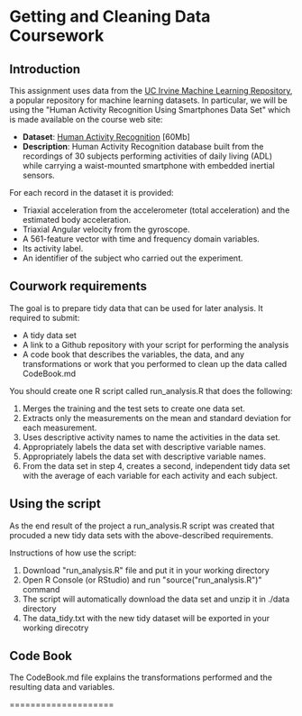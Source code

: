 # Getting and Cleaning Data Coursework

## Introduction

This assignment uses data from
the <a href="http://archive.ics.uci.edu/ml/datasets/Human+Activity+Recognition+Using+Smartphones">UC Irvine Machine
Learning Repository</a>, a popular repository for machine learning
datasets. In particular, we will be using the "Human Activity Recognition Using Smartphones Data Set" which is made available on
the course web site:

* <b>Dataset</b>: <a href="https://d396qusza40orc.cloudfront.net/getdata%2Fprojectfiles%2FUCI%20HAR%20Dataset.zip ">Human Activity Recognition</a> [60Mb]
* <b>Description</b>: Human Activity Recognition database built from the recordings of 30 subjects performing activities of daily living (ADL) while carrying a waist-mounted smartphone with embedded inertial sensors.

For each record in the dataset it is provided: 

* Triaxial acceleration from the accelerometer (total acceleration) and the estimated body acceleration. 
* Triaxial Angular velocity from the gyroscope.  
* A 561-feature vector with time and frequency domain variables.  
* Its activity label.  
* An identifier of the subject who carried out the experiment. 

## Courwork requirements

The goal is to prepare tidy data that can be used for later analysis. It required to submit: 

* A tidy data set
* A link to a Github repository with your script for performing the analysis 
* A code book that describes the variables, the data, and any transformations or work that you performed to clean up the data called CodeBook.md 

You should create one R script called run_analysis.R that does the following: 

<ol>
<li>Merges the training and the test sets to create one data set. </li>
<li>Extracts only the measurements on the mean and standard deviation for each measurement.  </li>
<li>Uses descriptive activity names to name the activities in the data set. </li>
<li>Appropriately labels the data set with descriptive variable names.  </li>
<li>Appropriately labels the data set with descriptive variable names.   </li>
<li>From the data set in step 4, creates a second, independent tidy data set with the average of each variable for each activity and each subject. </li>
</ol>

## Using the script

As the end result of the project a run_analysis.R script was created that procuded a new tidy data sets with the above-described requirements.

Instructions of how use the script:

<ol>
<li>Download "run_analysis.R" file and put it in your working directory </li>
<li> Open R Console (or RStudio) and run "source("run_analysis.R")" command </li>
<li> The script will automatically download the data set and unzip it in ./data directory </li>
<li> The data_tidy.txt with the new tidy dataset will be exported in your working direcotry </li>
</ol>

## Code Book

The CodeBook.md file explains the transformations performed and the resulting data and variables.

====================
